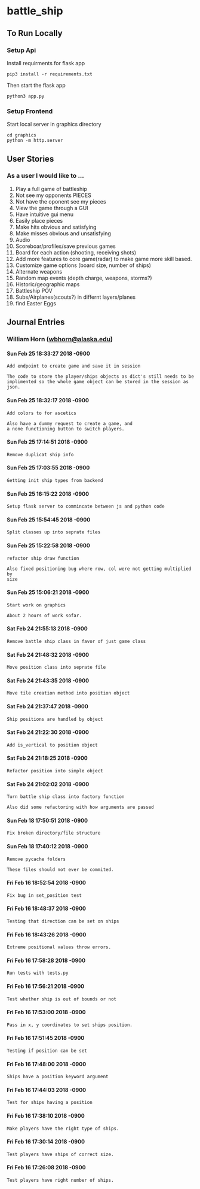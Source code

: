 # battle_ship

## To Run Locally

### Setup Api
Install requirments for flask app

    pip3 install -r requirements.txt
    
Then start the flask app

    python3 app.py

### Setup Frontend
Start local server in graphics directory
   
    cd graphics
    python -m http.server


## User Stories
### As a user I would like to ...
  1. Play a full game of battleship
  2. Not see my opponents PIECES
  3. Not have the oponent see my pieces
  4. View the game through a GUI
  5. Have intuitive gui menu
  6. Easily place pieces
  7. Make hits obvious and satisfying
  8. Make misses obvious and unsatisfying
  9. Audio
  10. Scoreboar/profiles/save previous games
  11. Board for each action (shooting, receiving shots)
  12. Add more features to core game(radar) to make game more skill based.
  13. Customize game options (board size, number of ships)
  14. Alternate weapons
  15. Random map events (depth charge, weapons, storms?)
  16. Historic/geographic maps
  17. Battleship POV
  18. Subs/Airplanes(scouts?) in differnt layers/planes
  19. find Easter Eggs


## Journal Entries

### William Horn (<wbhorn@alaska.edu>)

####    Sun Feb 25 18:33:27 2018 -0900

    Add endpoint to create game and save it in session

    The code to store the player/ships objects as dict's still needs to be
    implimented so the whole game object can be stored in the session as
    json.

####    Sun Feb 25 18:32:17 2018 -0900

    Add colors to for ascetics

    Also have a dummy request to create a game, and
    a none functioning button to switch players.

####    Sun Feb 25 17:14:51 2018 -0900

    Remove duplicat ship info

####    Sun Feb 25 17:03:55 2018 -0900

    Getting init ship types from backend

####    Sun Feb 25 16:15:22 2018 -0900

    Setup flask server to commincate between js and python code

####    Sun Feb 25 15:54:45 2018 -0900

    Split classes up into seprate files

####    Sun Feb 25 15:22:58 2018 -0900

    refactor ship draw function

    Also fixed positioning bug where row, col were not getting multiplied by
    size

####    Sun Feb 25 15:06:21 2018 -0900

    Start work on graphics

    About 2 hours of work sofar.

####    Sat Feb 24 21:55:13 2018 -0900

    Remove battle ship class in favor of just game class

####    Sat Feb 24 21:48:32 2018 -0900

    Move position class into seprate file

####    Sat Feb 24 21:43:35 2018 -0900

    Move tile creation method into position object

####    Sat Feb 24 21:37:47 2018 -0900

    Ship positions are handled by object

####    Sat Feb 24 21:22:30 2018 -0900

    Add is_vertical to position object

####    Sat Feb 24 21:18:25 2018 -0900

    Refactor position into simple object

####    Sat Feb 24 21:02:02 2018 -0900

    Turn battle ship class into factory function

    Also did some refactoring with how arguments are passed

####    Sun Feb 18 17:50:51 2018 -0900

    Fix broken directory/file structure

####    Sun Feb 18 17:40:12 2018 -0900

    Remove pycache folders

    These files should not ever be commited.

####    Fri Feb 16 18:52:54 2018 -0900

    Fix bug in set_position test

####    Fri Feb 16 18:48:37 2018 -0900

    Testing that direction can be set on ships

####    Fri Feb 16 18:43:26 2018 -0900

    Extreme positional values throw errors.

####    Fri Feb 16 17:58:28 2018 -0900

    Run tests with tests.py

####    Fri Feb 16 17:56:21 2018 -0900

    Test whether ship is out of bounds or not

####    Fri Feb 16 17:53:00 2018 -0900

    Pass in x, y coordinates to set ships position.

####    Fri Feb 16 17:51:45 2018 -0900

    Testing if position can be set

####    Fri Feb 16 17:48:00 2018 -0900

    Ships have a position keyword argument

####    Fri Feb 16 17:44:03 2018 -0900

    Test for ships having a position

####    Fri Feb 16 17:38:10 2018 -0900

    Make players have the right type of ships.

####    Fri Feb 16 17:30:14 2018 -0900

    Test players have ships of correct size.

####    Fri Feb 16 17:26:08 2018 -0900

    Test players have right number of ships.
